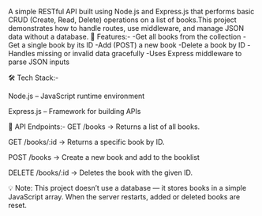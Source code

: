 A simple RESTful API built using Node.js and Express.js that performs basic CRUD (Create, Read, Delete) operations on a list of books.This project demonstrates how to handle routes, use middleware, and manage JSON data without a database.
🚀 Features:-
  -Get all books from the collection
  -Get a single book by its ID
  -Add (POST) a new book
  -Delete a book by ID
  -Handles missing or invalid data gracefully
  -Uses Express middleware to parse JSON inputs


  🛠️ Tech Stack:-
  
Node.js – JavaScript runtime environment

Express.js – Framework for building APIs


📡 API Endpoints:-
GET /books
→ Returns a list of all books.

GET /books/:id
→ Returns a specific book by ID.

POST /books
→ Create a new book and add to the booklist

DELETE /books/:id
→ Deletes the book with the given ID.


💡 Note:
      This project doesn’t use a database — it stores books in a simple JavaScript array.
      When the server restarts, added or deleted books are reset.
